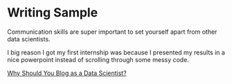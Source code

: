 # Writing Sample

Communication skills are super important to set yourself apart from other data scientists.

I big reason I got my first internship was because I presented my results in a nice powerpoint instead of scrolling through some messy code.

[Why Should You Blog as a Data Scientist?](https://medium.com/data-science-in-your-pocket/why-should-you-blog-as-a-data-scientist-my-experience-after-writing-100-blogs-76ecbac8b9ea)